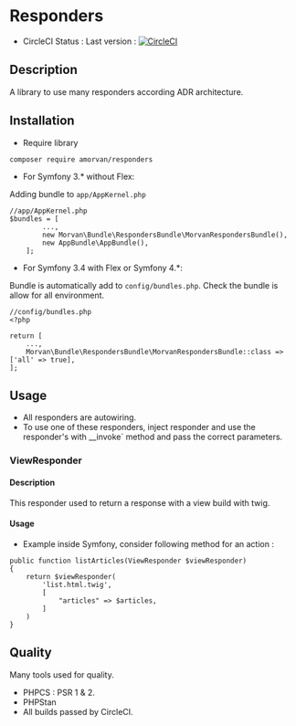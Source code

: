 # Responders
- CircleCI Status : Last version : [![CircleCI](https://circleci.com/gh/AurelienMo/RespondersBundle/tree/master.svg?style=svg)](https://circleci.com/gh/AurelienMo/RespondersBundle/tree/master)

## Description
A library to use many responders according ADR architecture.

## Installation
- Require library
```
composer require amorvan/responders
```
- For Symfony 3.* without Flex:

Adding bundle to `app/AppKernel.php`
```
//app/AppKernel.php
$bundles = [
        ...,
        new Morvan\Bundle\RespondersBundle\MorvanRespondersBundle(),
        new AppBundle\AppBundle(),
    ];
```
- For Symfony 3.4 with Flex or Symfony 4.*:

Bundle is automatically add to `config/bundles.php`. Check the bundle is allow for all environment.
```
//config/bundles.php
<?php

return [
    ...,
    Morvan\Bundle\RespondersBundle\MorvanRespondersBundle::class => ['all' => true],
];
```

## Usage
- All responders are autowiring.
- To use one of these responders, inject responder and use the responder's with __invoke` method and pass the correct parameters.

### ViewResponder
#### Description
This responder used to return a response with a view build with twig.
#### Usage
- Example inside Symfony, consider following method for an action :
```
public function listArticles(ViewResponder $viewResponder)
{
    return $viewResponder(
        'list.html.twig',
        [
            "articles" => $articles,
        ]
    )
}
```

## Quality
Many tools used for quality.
- PHPCS : PSR 1 & 2.
- PHPStan
- All builds passed by CircleCI.
